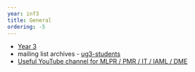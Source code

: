 ```yaml
---
year: inf3
title: General
ordering: -5
---
```


- [Year 3](https://drive.google.com/folderview?id=0B2AAOQQZ_8BxS3RGY1YxSXNNZEk&usp=sharing)
- mailing list archives - [ug3-students](https://lists.inf.ed.ac.uk/mailman/private/ug3-students/)
- [Useful YouTube channel for MLPR / PMR / IT / IAML / DME](http://www.youtube.com/user/mathematicalmonk)
